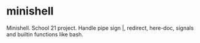 # minishell
Minishell. School 21 project. Handle pipe sign |, redirect, here-doc, signals and builtin functions like bash.
